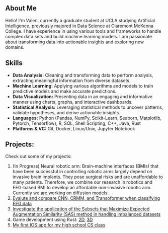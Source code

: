 
## About Me

Hello! I'm Valen, currently a graduate student at UCLA studying Artificial Intelligence, previously majored in Data Science at Claremont McKenna College. I have experience in using various tools and frameworks to handle complex data sets and build machine learning models. I am passionate about transforming data into actionable insights and exploring new domains. 

## Skills

- **Data Analysis:** Cleaning and transforming data to perform analysis, extracting meaningful information from diverse datasets.
- **Machine Learning:** Applying various algorithms and models to train predictive models and make accurate predictions.
- **Data Visualization:** Presenting data in an engaging and informative manner using charts, graphs, and interactive dashboards.
- **Statistical Analysis:** Leveraging statistical methods to uncover patterns, validate hypotheses, and derive actionable insights.
- **Languages:** Python (Pandas, NumPy, Scikit-Learn, Seaborn, Matplotlib, Pytorch, Tensorflow), R, SQL, Shell Scripting, C++, Java, Rust
- **Platforms & VC:** Git, Docker, Linux/Unix, Jupyter Notebook


## Projects:

Check out some of my projects:

1. (In Progress) Neural robotic arm: Brain-machine interfaces (BMIs) that have been successful in controlling robotic arms largely depend on invasive brain implants. They pose surgical risks and are unaffordable to many patients. Therefore, we combine our research in robotics and EEG-based BMI to develop an affordable non-invasive robotic arm. Currently we are working on diffusion models.
2. [Evalute and compare CNN, CRMM, and Transoformer when classifying EEG data](https://github.com/valenxie/ECE-C247-Project)
3. [Investigate the application of the Subsets that Maximize Expected Augmentation Similarity (SAS) method in handling imbalanced datasets](https://github.com/FelixLQJiang/SAS-imbalancedData)
4. Game development using Rust: [2D](https://github.com/valenxie/cs181-unit2), [3D](https://github.com/valenxie/cs181-unit3)
5. [My first IOS app for my high school CS class](https://github.com/valenxie/Stocklist)

